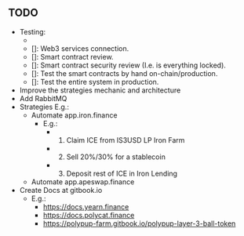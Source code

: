 ## TODO

- Testing:
  - [x]: Infrastructure.
  - []: Web3 services connection.
  - []: Smart contract review.
  - []: Smart contract security review (I.e. is everything locked).
  - []: Test the smart contracts by hand on-chain/production.
  - []: Test the entire system in production.
- Improve the strategies mechanic and architecture
- Add RabbitMQ
- Strategies E.g.:
  - Automate app.iron.finance
    - E.g.:
      - 1) Claim ICE from IS3USD LP Iron Farm
      - 2) Sell 20%/30% for a stablecoin
      - 3) Deposit rest of ICE in Iron Lending
  - Automate app.apeswap.finance
- Create Docs at gitbook.io
  - E.g.:
    - https://docs.yearn.finance
    - https://docs.polycat.finance
    - https://polypup-farm.gitbook.io/polypup-layer-3-ball-token
